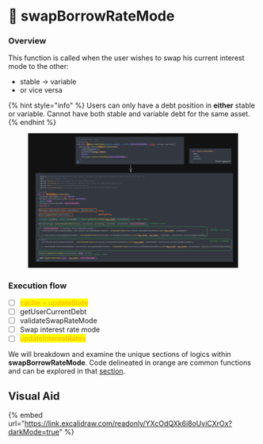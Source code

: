# 🚧 swapBorrowRateMode

### Overview

This function is called when the user wishes to swap his current interest mode to the other:

* stable -> variable
* or vice versa

{% hint style="info" %}
Users can only have a debt position in **either** stable or variable. Cannot have both stable and variable debt for the same asset.
{% endhint %}

<figure><img src="../.gitbook/assets/image (289).png" alt=""><figcaption></figcaption></figure>

### Execution flow

* [ ] <mark style="color:orange;">cache + updateState</mark>
* [ ] getUserCurrentDebt
* [ ] validateSwapRateMode
* [ ] Swap interest rate mode
* [ ] <mark style="color:orange;">updateInterestRates</mark>

We will breakdown and examine the unique sections of logics within **swapBorrowRateMode**. Code delineated in orange are common functions and can be explored in that [section](common-functions/).

## Visual Aid

{% embed url="https://link.excalidraw.com/readonly/YXcOdQXk6i8oUviCXrOx?darkMode=true" %}
